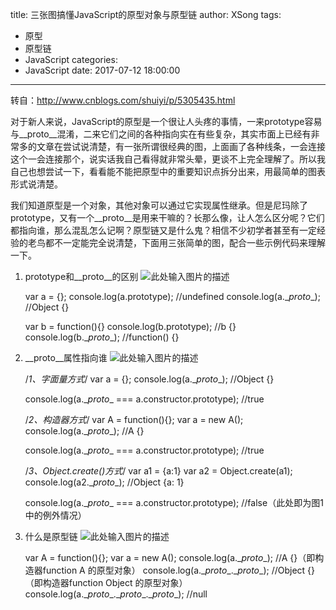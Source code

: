 title: 三张图搞懂JavaScript的原型对象与原型链
author: XSong
tags:
  - 原型
  - 原型链
  - JavaScript
categories:
  - JavaScript
date: 2017-07-12 18:00:00
---
转自：http://www.cnblogs.com/shuiyi/p/5305435.html

对于新人来说，JavaScript的原型是一个很让人头疼的事情，一来prototype容易与\__proto__混淆，二来它们之间的各种指向实在有些复杂，其实市面上已经有非常多的文章在尝试说清楚，有一张所谓很经典的图，上面画了各种线条，一会连接这个一会连接那个，说实话我自己看得就非常头晕，更谈不上完全理解了。所以我自己也想尝试一下，看看能不能把原型中的重要知识点拆分出来，用最简单的图表形式说清楚。

我们知道原型是一个对象，其他对象可以通过它实现属性继承。但是尼玛除了prototype，又有一个\__proto__是用来干嘛的？长那么像，让人怎么区分呢？它们都指向谁，那么混乱怎么记啊？原型链又是什么鬼？相信不少初学者甚至有一定经验的老鸟都不一定能完全说清楚，下面用三张简单的图，配合一些示例代码来理解一下。
<!-- more -->
1. prototype和\__proto__的区别
![此处输入图片的描述][1]

    var a = {};
    console.log(a.prototype);  //undefined
    console.log(a.\__proto__);  //Object {}
    
    var b = function(){}
    console.log(b.prototype);  //b {}
    console.log(b.\__proto__);  //function() {}

2. \__proto__属性指向谁
![此处输入图片的描述][2]

    /*1、字面量方式*/
    var a = {};
    console.log(a.\__proto__);  //Object {}
    
    console.log(a.\__proto__ === a.constructor.prototype); //true
    
    /*2、构造器方式*/
    var A = function(){};
    var a = new A();
    console.log(a.\__proto__); //A {}
    
    console.log(a.\__proto__ === a.constructor.prototype); //true
    
    /*3、Object.create()方式*/
    var a1 = {a:1}
    var a2 = Object.create(a1);
    console.log(a2.\__proto__); //Object {a: 1}
    
    console.log(a.\__proto__ === a.constructor.prototype); //false（此处即为图1中的例外情况）

3. 什么是原型链
![此处输入图片的描述][3]

    var A = function(){};
    var a = new A();
    console.log(a.\__proto__); //A {}（即构造器function A 的原型对象）
    console.log(a.\__proto__.\__proto__); //Object {}（即构造器function Object 的原型对象）
    console.log(a.\__proto__.\__proto__.\__proto__); //null

  [1]: http://ac-myg6wstv.clouddn.com/2e7817d676e605e54e62.png
  [2]: http://ac-myg6wstv.clouddn.com/414693e5821245adeb86.png
  [3]: http://ac-myg6wstv.clouddn.com/e8f4cc45af11650de1f8.png